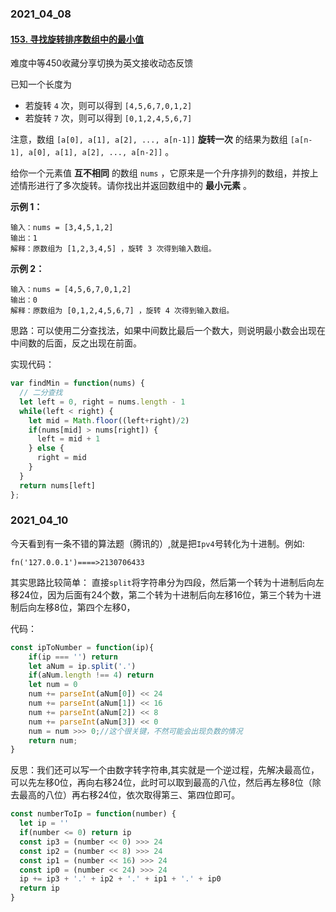 ### 2021_04_08

#### [153. 寻找旋转排序数组中的最小值](https://leetcode-cn.com/problems/find-minimum-in-rotated-sorted-array/)

难度中等450收藏分享切换为英文接收动态反馈

已知一个长度为     

- 若旋转 `4` 次，则可以得到 `[4,5,6,7,0,1,2]`
- 若旋转 `7` 次，则可以得到 `[0,1,2,4,5,6,7]`

注意，数组 `[a[0], a[1], a[2], ..., a[n-1]]` **旋转一次** 的结果为数组 `[a[n-1], a[0], a[1], a[2], ..., a[n-2]]` 。

给你一个元素值 **互不相同** 的数组 `nums` ，它原来是一个升序排列的数组，并按上述情形进行了多次旋转。请你找出并返回数组中的 **最小元素** 。

 

**示例 1：**

```
输入：nums = [3,4,5,1,2]
输出：1
解释：原数组为 [1,2,3,4,5] ，旋转 3 次得到输入数组。
```

**示例 2：**

```
输入：nums = [4,5,6,7,0,1,2]
输出：0
解释：原数组为 [0,1,2,4,5,6,7] ，旋转 4 次得到输入数组。
```

思路：可以使用二分查找法，如果中间数比最后一个数大，则说明最小数会出现在中间数的后面，反之出现在前面。

实现代码：

```js
var findMin = function(nums) {
  // 二分查找
  let left = 0, right = nums.length - 1
  while(left < right) {
    let mid = Math.floor((left+right)/2)
    if(nums[mid] > nums[right]) {
      left = mid + 1
    } else {
      right = mid
    }
  }
  return nums[left]
};
```

### 2021_04_10

今天看到有一条不错的算法题（腾讯的）,就是把`Ipv4`号转化为十进制。例如:

```
fn('127.0.0.1')====>2130706433
```

其实思路比较简单：
直接`split`将字符串分为四段，然后第一个转为十进制后向左移24位，因为后面有24个数，第二个转为十进制后向左移16位，第三个转为十进制后向左移8位，第四个左移0，

代码：

```js
const ipToNumber = function(ip){
    if(ip === '') return
    let aNum = ip.split('.')
    if(aNum.length !== 4) return
    let num = 0
    num += parseInt(aNum[0]) << 24
    num += parseInt(aNum[1]) << 16
    num += parseInt(aNum[2]) << 8
    num += parseInt(aNum[3]) << 0
    num = num >>> 0;//这个很关键，不然可能会出现负数的情况
    return num; 
}
```

反思：我们还可以写一个由数字转字符串,其实就是一个逆过程，先解决最高位，可以先左移0位，再向右移24位，此时可以取到最高的八位，然后再左移8位（除去最高的八位）再右移24位，依次取得第三、第四位即可。

```js
const numberToIp = function(number) {
  let ip = ''
  if(number <= 0) return ip
  const ip3 = (number << 0) >>> 24
  const ip2 = (number << 8) >>> 24
  const ip1 = (number << 16) >>> 24
  const ip0 = (number << 24) >>> 24
  ip += ip3 + '.' + ip2 + '.' + ip1 + '.' + ip0
  return ip
}
```

